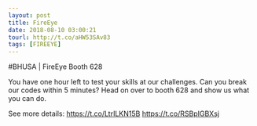 ```yaml
---
layout: post
title: FireEye
date: 2018-08-10 03:00:21
tourl: http://t.co/aHW53SAv83
tags: [FIREEYE]
---
```

#BHUSA | FireEye Booth 628

You have one hour left to test your skills at our challenges. Can you break our codes within 5 minutes? Head on over to booth 628 and show us what you can do.

See more details: https://t.co/LtrILKN15B https://t.co/RSBpIGBXsj
